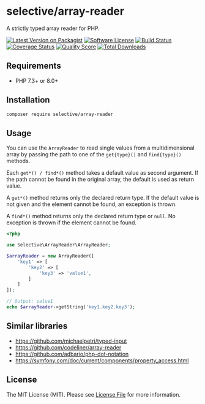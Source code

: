 # selective/array-reader

A strictly typed array reader for PHP.

[![Latest Version on Packagist](https://img.shields.io/github/release/selective-php/array-reader.svg)](https://packagist.org/packages/selective/array-reader)
[![Software License](https://img.shields.io/badge/license-MIT-brightgreen.svg)](LICENSE)
[![Build Status](https://github.com/selective-php/array-reader/workflows/build/badge.svg)](https://github.com/selective-php/array-reader/actions)
[![Coverage Status](https://img.shields.io/scrutinizer/coverage/g/selective-php/array-reader.svg)](https://scrutinizer-ci.com/g/selective-php/array-reader/code-structure)
[![Quality Score](https://img.shields.io/scrutinizer/quality/g/selective-php/array-reader.svg)](https://scrutinizer-ci.com/g/selective-php/array-reader/?branch=master)
[![Total Downloads](https://img.shields.io/packagist/dt/selective/array-reader.svg)](https://packagist.org/packages/selective/array-reader/stats)


## Requirements

* PHP 7.3+ or 8.0+

## Installation

```bash
composer require selective/array-reader
```

## Usage

You can use the `ArrayReader` to read single values from a multidimensional 
array by passing the path to one of the `get{type}()` and `find{type}()` methods. 

Each `get*() / find*()` method takes a default value as second argument.
If the path cannot be found in the original array, the default is used as return value.

A `get*()` method returns only the declared return type. 
If the default value is not given and the element cannot be found, an exception is thrown.

A `find*()` method returns only the declared return type or `null`. 
No exception is thrown if the element cannot be found.

```php
<?php

use Selective\ArrayReader\ArrayReader;

$arrayReader = new ArrayReader([
    'key1' => [
        'key2' => [
            'key3' => 'value1',
        ]
    ]
]);

// Output: value1
echo $arrayReader->getString('key1.key2.key3');
```

## Similar libraries

* https://github.com/michaelpetri/typed-input
* https://github.com/codeliner/array-reader
* https://github.com/adbario/php-dot-notation
* https://symfony.com/doc/current/components/property_access.html

## License

The MIT License (MIT). Please see [License File](LICENSE) for more information.
